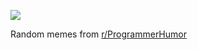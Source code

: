 ![](https://preview.redd.it/pjf35xwhaevf1.png?width=640&crop=smart&auto=webp&s=23c7d800129b114c10cc5c6e3af15462630d17ff)

 Random memes from [r/ProgrammerHumor](https://www.reddit.com/r/ProgrammerHumor/)
